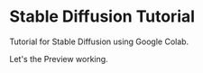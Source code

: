 # Stable Diffusion Tutorial

Tutorial for Stable Diffusion using Google Colab. 

Let's the Preview working.